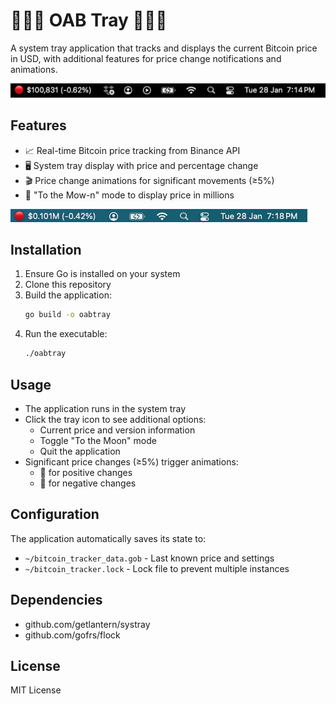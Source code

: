 # 🚀🚀🚀 OAB Tray 🚀🚀🚀

A system tray application that tracks and displays the current Bitcoin price in USD, with additional features for price change notifications and animations.

![oabtray](image.png)

## Features

- 📈 Real-time Bitcoin price tracking from Binance API
- 🖥️ System tray display with price and percentage change
- 🎬 Price change animations for significant movements (≥5%)
- 🚀 "To the Mow-n" mode to display price in millions

![To the Mow-n](image-1.png)

## Installation

1. Ensure Go is installed on your system
2. Clone this repository
3. Build the application:
   ```bash
   go build -o oabtray
   ```
4. Run the executable:
   ```bash
   ./oabtray
   ```

## Usage

- The application runs in the system tray
- Click the tray icon to see additional options:
  - Current price and version information
  - Toggle "To the Moon" mode
  - Quit the application
- Significant price changes (≥5%) trigger animations:
  - 🚀 for positive changes
  - 🧂 for negative changes

## Configuration

The application automatically saves its state to:
- `~/bitcoin_tracker_data.gob` - Last known price and settings
- `~/bitcoin_tracker.lock` - Lock file to prevent multiple instances

## Dependencies

- github.com/getlantern/systray
- github.com/gofrs/flock

## License

MIT License
